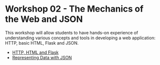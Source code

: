 Workshop 02 - The Mechanics of the Web and JSON
=========================

This workshop will allow students to have hands-on experience of understanding various concepts and tools in developing a web application: HTTP, basic HTML, Flask and JSON.

- <a base="ix-workshop" href="infrastructure/index.md" file="html"> HTTP, HTML and Flask</a>
- <a base="ix-workshop" href="representing-data/json.md" file="html"> Representing Data with JSON</a>
